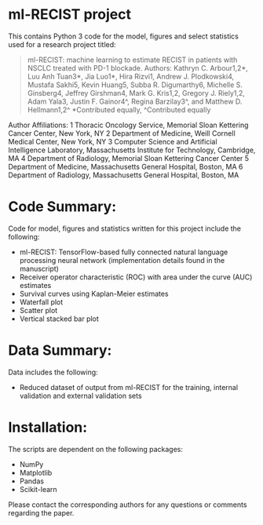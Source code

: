# ml-RECIST project
This contains Python 3 code for the model, figures and select statistics used for a research project titled:

>ml-RECIST: machine learning to estimate RECIST in patients with NSCLC treated with PD-1 blockade.
>Authors: Kathryn C. Arbour1,2*, Luu Anh Tuan3*, Jia Luo1*, Hira Rizvi1, Andrew J. Plodkowski4, Mustafa Sakhi5, Kevin Huang5, Subba R. Digumarthy6, Michelle S. Ginsberg4, Jeffrey Girshman4, Mark G. Kris1,2, Gregory J. Riely1,2, Adam Yala3, Justin F. Gainor4^, Regina Barzilay3^, and Matthew D. Hellmann1,2^
>*Contributed equally, ^Contributed equally 

Author Affiliations: 
1 Thoracic Oncology Service, Memorial Sloan Kettering Cancer Center, New York, NY
2 Department of Medicine, Weill Cornell Medical Center, New York, NY
3 Computer Science and Artificial Intelligence Laboratory, Massachusetts Institute for Technology, Cambridge, MA
4 Department of Radiology, Memorial Sloan Kettering Cancer Center 
5 Department of Medicine, Massachusetts General Hospital, Boston, MA
6 Department of Radiology, Massachusetts General Hospital, Boston, MA

# Code Summary:
Code for model, figures and statistics written for this project include the following:
* ml-RECIST: TensorFlow-based fully connected natural language processing neural network (implementation details found in the manuscript)
* Receiver operator characteristic (ROC) with area under the curve (AUC) estimates
* Survival curves using Kaplan-Meier estimates
* Waterfall plot
* Scatter plot
* Vertical stacked bar plot

# Data Summary:
Data includes the following:
* Reduced dataset of output from ml-RECIST for the training, internal validation and external validation sets

# Installation:
The scripts are dependent on the following packages:
* NumPy
* Matplotlib
* Pandas
* Scikit-learn

Please contact the corresponding authors for any questions or comments regarding the paper.
